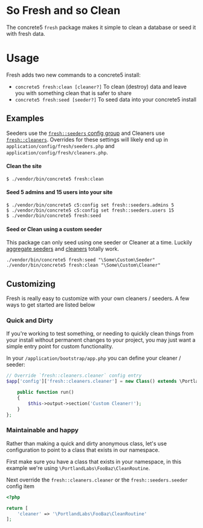 # So Fresh and so Clean
The concrete5 `fresh` package makes it simple to clean a database or seed it with fresh data.

# Usage
Fresh adds two new commands to a concrete5 install:

- `concrete5 fresh:clean [cleaner?]` To clean (destroy) data and leave you with something clean that is safer to share
- `concrete5 fresh:seed [seeder?]` To seed data into your concrete5 install

## Examples
Seeders use the [`fresh::seeders` config group](https://github.com/concrete5/fresh/blob/master/config/seeders.php) and Cleaners use [`fresh::cleaners`](https://github.com/concrete5/fresh/blob/master/config/cleaners.php). Overrides for these settings will likely end up in `application/config/fresh/seeders.php` and `application/config/fresh/cleaners.php`.

#### Clean the site

```
$ ./vendor/bin/concrete5 fresh:clean
```

#### Seed 5 admins and 15 users into your site

```
$ ./vendor/bin/concrete5 c5:config set fresh::seeders.admins 5
$ ./vendor/bin/concrete5 c5:config set fresh::seeders.users 15
$ ./vendor/bin/concrete5 fresh:seed
```

#### Seed or Clean using a custom seeder

This package can only seed using one seeder or Cleaner at a time. Luckily [aggregate seeders](https://github.com/concrete5/fresh/blob/master/src/Seed/SimpleSeeder.php) and [cleaners](https://github.com/concrete5/fresh/blob/master/src/Clean/SimpleCleaner.php) totally work.

```
./vendor/bin/concrete5 fresh:seed "\Some\Custom\Seeder"
./vendor/bin/concrete5 fresh:clean "\Some\Custom\Cleaner"
```

## Customizing
Fresh is really easy to customize with your own cleaners / seeders. A few ways to get started are listed below

### Quick and Dirty
If you're working to test something, or needing to quickly clean things from your install without permanent changes to
your project, you may just want a simple entry point for custom functionality.

In your `/application/bootstrap/app.php` you can define your cleaner / seeder:
```php
// Override `fresh::cleaners.cleaner` config entry
$app['config']['fresh::cleaners.cleaner'] = new Class() extends \PortlandLabs\Fresh\Clean\Cleaner {

    public function run()
    {
        $this->output->section('Custom Cleaner!');
    }
};
```

### Maintainable and happy

Rather than making a quick and dirty anonymous class, let's use configuration to point to a class that exists in our
namespace.

First make sure you have a class that exists in your namespace, in this example we're using `\PortlandLabs\FooBaz\CleanRoutine`.

Next override the `fresh::cleaners.cleaner` or the `fresh::seeders.seeder` config item
```php
<?php

return [
    'cleaner' => '\PortlandLabs\FooBaz\CleanRoutine'
];
```
